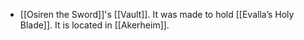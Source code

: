 - [[Osiren the Sword]]'s [[Vault]]. It was made to hold [[Evalla’s Holy Blade]]. It is located in [[Akerheim]].